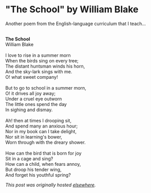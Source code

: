 # "The School" by William Blake

<div>
<p>Another poem from the English-language curriculum that I teach...</p>
<div><br></div>
<div><b>The School</b></div>
<div>William Blake</div>
<div><br></div>
<div>I love to rise in a summer morn</div>
<div>When the birds sing on every tree;</div>
<div>The distant huntsman winds his horn,</div>
<div>And the sky-lark sings with me.</div>
<div>O! what sweet company!</div>
<div><br></div>
<div>But to go to school in a summer morn,</div>
<div>O! it drives all joy away;</div>
<div>Under a cruel eye outworn</div>
<div>The little ones spend the day</div>
<div>In sighing and dismay.</div>
<div><br></div>
<div>Ah! then at times I drooping sit,</div>
<div>And spend many an anxious hour;</div>
<div>Nor in my book can I take delight,</div>
<div>Nor sit in learning's bower,</div>
<div>Worn through with the dreary shower.</div>
<div><br></div>
<div>How can the bird that is born for joy</div>
<div>Sit in a cage and sing?</div>
<div>How can a child, when fears annoy,</div>
<div>But droop his tender wing,</div>
<div>And forget his youthful spring?</div>
</div>


*This post was originally hosted [elsewhere](http://planspace.blogspot.com/2009/09/school-by-william-blake.html).*

